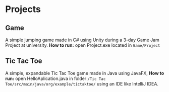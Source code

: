 # Projects
## Game
A simple jumping game made in C# using Unity during a 3-day Game Jam Project at university.
**How to run:** open Project.exe located in `Game/Project`
## Tic Tac Toe
A simple, expandable Tic Tac Toe game made in Java using JavaFX,
**How to run:** open HelloAplication.java in folder `/Tic Tac Toe/src/main/java/org/example/tictaktoe/` using an IDE like IntelliJ IDEA.